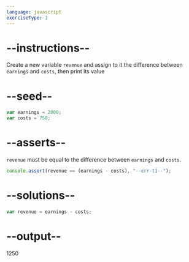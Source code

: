 ```yaml
---
language: javascript
exerciseType: 1
---
```


# --instructions--

Create a new variable `revenue` and assign to it the difference between `earnings` and `costs`, then print its value

# --seed--

```javascript
var earnings = 2000;
var costs = 750;
```

# --asserts--

`revenue` must be equal to the difference between `earnings` and `costs`.

```javascript
console.assert(revenue == (earnings - costs), "--err-t1--");
```

# --solutions--

```javascript
var revenue = earnings - costs;
```

# --output--

1250
